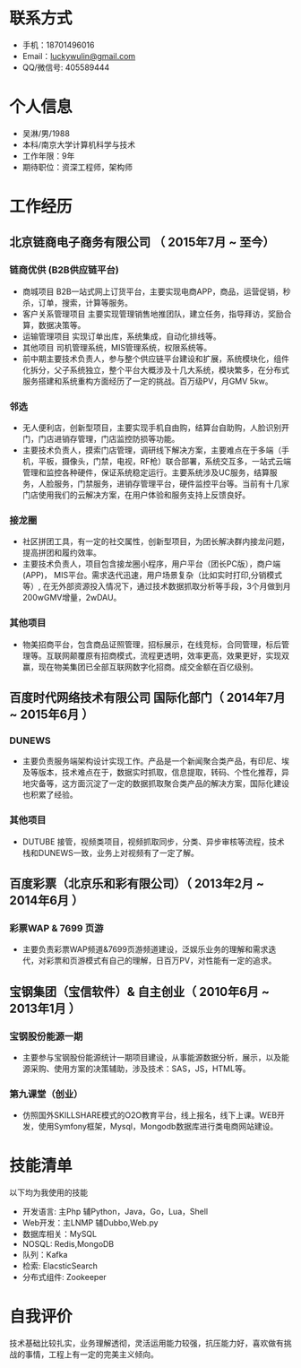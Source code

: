 
# 联系方式

- 手机：18701496016
- Email：luckywulin@gmail.com
- QQ/微信号: 405589444

# 个人信息

 - 吴淋/男/1988 
 - 本科/南京大学计算机科学与技术
 - 工作年限：9年
 - 期待职位：资深工程师，架构师

# 工作经历

## 北京链商电子商务有限公司 （ 2015年7月 ~ 至今）

### 链商优供 (B2B供应链平台) 
- 商城项目 B2B一站式网上订货平台，主要实现电商APP，商品，运营促销，秒杀，订单，搜索，计算等服务。
- 客户关系管理项目 主要实现管理销售地推团队，建立任务，指导拜访，奖励合算，数据决策等。
- 运输管理项目 实现订单出库，系统集成，自动化排线等。
- 其他项目 司机管理系统，MIS管理系统，权限系统等。
- 前中期主要技术负责人，参与整个供应链平台建设和扩展，系统模块化，组件化拆分，父子系统独立，整个平台大概涉及十几大系统，模块繁多，在分布式服务搭建和系统重构方面经历了一定的挑战。百万级PV，月GMV 5kw。

### 邻选
- 无人便利店，创新型项目，主要实现手机自由购，结算台自助购，人脸识别开门，门店进销存管理，门店监控防损等功能。
- 主要技术负责人，摸索门店管理，调研线下解决方案，主要难点在于多端（手机，平板，摄像头，门禁，电视，RF枪）联合部署，系统交互多，一站式云端管理和监控各种硬件，保证系统稳定运行。主要系统涉及UC服务，结算服务，人脸服务，门禁服务，进销存管理平台，硬件监控平台等。当前有十几家门店使用我们的云解决方案，在用户体验和服务支持上反馈良好。

### 接龙圈
- 社区拼团工具，有一定的社交属性，创新型项目，为团长解决群内接龙问题，提高拼团和履约效率。
- 主要技术负责人，项目包含接龙圈小程序，用户平台（团长PC版），商户端(APP)， MIS平台。需求迭代迅速，用户场景复杂（比如实时打印,分销模式等）, 在无外部资源投入情况下，通过技术数据抓取分析等手段，3个月做到月200wGMV增量，2wDAU。

### 其他项目
- 物美招商平台，包含商品证照管理，招标展示，在线竞标，合同管理，标后管理等。互联网颠覆原有招商模式，流程更透明，效率更高，效果更好，实现双赢，现在物美集团已全部互联网数字化招商。成交金额在百亿级别。
  
## 百度时代网络技术有限公司 国际化部门（ 2014年7月 ~ 2015年6月 ）

### DUNEWS 
- 主要负责服务端架构设计实现工作。产品是一个新闻聚合类产品，有印尼、埃及等版本，技术难点在于，数据实时抓取，信息提取，转码、个性化推荐，异地灾备等，这方面沉淀了一定的数据抓取聚合类产品的解决方案，国际化建设也积累了经验。

### 其他项目
- DUTUBE 接管，视频类项目，视频抓取同步，分类、异步审核等流程，技术栈和DUNEWS一致，业务上对视频有了一定了解。
  
## 百度彩票（北京乐和彩有限公司）（ 2013年2月 ~ 2014年6月 ）

### 彩票WAP & 7699 页游
- 主要负责彩票WAP频道&7699页游频道建设，泛娱乐业务的理解和需求迭代，对彩票和页游模式有自己的理解，日百万PV，对性能有一定的追求。
 
## 宝钢集团（宝信软件）& 自主创业（ 2010年6月 ~ 2013年1月 ）

### 宝钢股份能源一期
- 主要参与宝钢股份能源统计一期项目建设，从事能源数据分析，展示，以及能源采购、使用方案的决策辅助，涉及技术：SAS，JS，HTML等。

### 第九课堂（创业）
- 仿照国外SKILLSHARE模式的O2O教育平台，线上报名，线下上课。WEB开发，使用Symfony框架，Mysql，Mongodb数据库进行类电商网站建设。

# 技能清单
以下均为我使用的技能

- 开发语言: 主Php 辅Python，Java，Go，Lua，Shell
- Web开发：主LNMP 辅Dubbo,Web.py
- 数据库相关：MySQL
- NOSQL: Redis,MongoDB
- 队列：Kafka
- 检索: ElacsticSearch 
- 分布式组件: Zookeeper

# 自我评价
技术基础比较扎实，业务理解透彻，灵活运用能力较强，抗压能力好，喜欢做有挑战的事情，工程上有一定的完美主义倾向。
